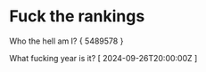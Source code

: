 # Fuck the rankings

Who the hell am I?
{ 5489578 }

What fucking year is it?
[ 2024-09-26T20:00:00Z ]
